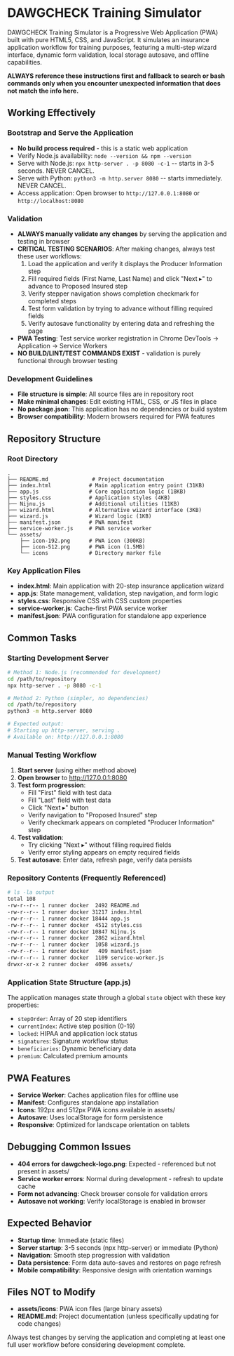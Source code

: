 # DAWGCHECK Training Simulator

DAWGCHECK Training Simulator is a Progressive Web Application (PWA) built with pure HTML5, CSS, and JavaScript. It simulates an insurance application workflow for training purposes, featuring a multi-step wizard interface, dynamic form validation, local storage autosave, and offline capabilities.

**ALWAYS reference these instructions first and fallback to search or bash commands only when you encounter unexpected information that does not match the info here.**

## Working Effectively

### Bootstrap and Serve the Application
- **No build process required** - this is a static web application
- Verify Node.js availability: `node --version && npm --version`
- Serve with Node.js: `npx http-server . -p 8080 -c-1` -- starts in 3-5 seconds. NEVER CANCEL.
- Serve with Python: `python3 -m http.server 8080` -- starts immediately. NEVER CANCEL.
- Access application: Open browser to `http://127.0.0.1:8080` or `http://localhost:8080`

### Validation
- **ALWAYS manually validate any changes** by serving the application and testing in browser
- **CRITICAL TESTING SCENARIOS**: After making changes, always test these user workflows:
  1. Load the application and verify it displays the Producer Information step
  2. Fill required fields (First Name, Last Name) and click "Next ▸" to advance to Proposed Insured step
  3. Verify stepper navigation shows completion checkmark for completed steps
  4. Test form validation by trying to advance without filling required fields
  5. Verify autosave functionality by entering data and refreshing the page
- **PWA Testing**: Test service worker registration in Chrome DevTools → Application → Service Workers
- **NO BUILD/LINT/TEST COMMANDS EXIST** - validation is purely functional through browser testing

### Development Guidelines
- **File structure is simple**: All source files are in repository root
- **Make minimal changes**: Edit existing HTML, CSS, or JS files in place
- **No package.json**: This application has no dependencies or build system
- **Browser compatibility**: Modern browsers required for PWA features

## Repository Structure

### Root Directory
```
.
├── README.md              # Project documentation
├── index.html            # Main application entry point (31KB)
├── app.js                # Core application logic (18KB)
├── styles.css            # Application styles (4KB)
├── Nijnu.js              # Additional utilities (11KB)
├── wizard.html           # Alternative wizard interface (3KB)
├── wizard.js             # Wizard logic (1KB)
├── manifest.json         # PWA manifest
├── service-worker.js     # PWA service worker
└── assets/
    ├── icon-192.png      # PWA icon (300KB)
    ├── icon-512.png      # PWA icon (1.5MB)
    └── icons             # Directory marker file
```

### Key Application Files
- **index.html**: Main application with 20-step insurance application wizard
- **app.js**: State management, validation, step navigation, and form logic
- **styles.css**: Responsive CSS with CSS custom properties
- **service-worker.js**: Cache-first PWA service worker
- **manifest.json**: PWA configuration for standalone app experience

## Common Tasks

### Starting Development Server
```bash
# Method 1: Node.js (recommended for development)
cd /path/to/repository
npx http-server . -p 8080 -c-1

# Method 2: Python (simpler, no dependencies)
cd /path/to/repository  
python3 -m http.server 8080

# Expected output:
# Starting up http-server, serving .
# Available on: http://127.0.0.1:8080
```

### Manual Testing Workflow
1. **Start server** (using either method above)
2. **Open browser** to http://127.0.0.1:8080
3. **Test form progression**:
   - Fill "First" field with test data
   - Fill "Last" field with test data
   - Click "Next ▸" button
   - Verify navigation to "Proposed Insured" step
   - Verify checkmark appears on completed "Producer Information" step
4. **Test validation**:
   - Try clicking "Next ▸" without filling required fields
   - Verify error styling appears on empty required fields
5. **Test autosave**: Enter data, refresh page, verify data persists

### Repository Contents (Frequently Referenced)
```bash
# ls -la output
total 108
-rw-r--r-- 1 runner docker  2492 README.md
-rw-r--r-- 1 runner docker 31217 index.html  
-rw-r--r-- 1 runner docker 18444 app.js
-rw-r--r-- 1 runner docker  4512 styles.css
-rw-r--r-- 1 runner docker 10847 Nijnu.js
-rw-r--r-- 1 runner docker  2862 wizard.html
-rw-r--r-- 1 runner docker  1058 wizard.js
-rw-r--r-- 1 runner docker   409 manifest.json
-rw-r--r-- 1 runner docker  1109 service-worker.js
drwxr-xr-x 2 runner docker  4096 assets/
```

### Application State Structure (app.js)
The application manages state through a global `state` object with these key properties:
- `stepOrder`: Array of 20 step identifiers
- `currentIndex`: Active step position (0-19)
- `locked`: HIPAA and application lock status
- `signatures`: Signature workflow status
- `beneficiaries`: Dynamic beneficiary data
- `premium`: Calculated premium amounts

## PWA Features
- **Service Worker**: Caches application files for offline use
- **Manifest**: Configures standalone app installation
- **Icons**: 192px and 512px PWA icons available in assets/
- **Autosave**: Uses localStorage for form persistence
- **Responsive**: Optimized for landscape orientation on tablets

## Debugging Common Issues
- **404 errors for dawgcheck-logo.png**: Expected - referenced but not present in assets/
- **Service worker errors**: Normal during development - refresh to update cache
- **Form not advancing**: Check browser console for validation errors
- **Autosave not working**: Verify localStorage is enabled in browser

## Expected Behavior
- **Startup time**: Immediate (static files)
- **Server startup**: 3-5 seconds (npx http-server) or immediate (Python)
- **Navigation**: Smooth step progression with validation
- **Data persistence**: Form data auto-saves and restores on page refresh
- **Mobile compatibility**: Responsive design with orientation warnings

## Files NOT to Modify
- **assets/icons**: PWA icon files (large binary assets)
- **README.md**: Project documentation (unless specifically updating for code changes)

Always test changes by serving the application and completing at least one full user workflow before considering development complete.